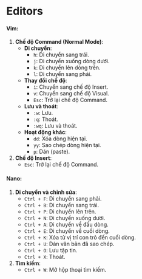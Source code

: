 # Editors

#### Vim:

1. **Chế độ Command (Normal Mode)**:
   * **Di chuyển**:
     * `h`: Di chuyển sang trái.
     * `j`: Di chuyển xuống dòng dưới.
     * `k`: Di chuyển lên dòng trên.
     * `l`: Di chuyển sang phải.
   * **Thay đổi chế độ**:
     * `i`: Chuyển sang chế độ Insert.
     * `v`: Chuyển sang chế độ Visual.
     * `Esc`: Trở lại chế độ Command.
   * **Lưu và thoát**:
     * `:w`: Lưu.
     * `:q`: Thoát.
     * `:wq`: Lưu và thoát.
   * **Hoạt động khác**:
     * `dd`: Xóa dòng hiện tại.
     * `yy`: Sao chép dòng hiện tại.
     * `p`: Dán (paste).
2. **Chế độ Insert**:
   * `Esc`: Trở lại chế độ Command.

#### Nano:

1. **Di chuyển và chỉnh sửa**:
   * `Ctrl + F`: Di chuyển sang phải.
   * `Ctrl + B`: Di chuyển sang trái.
   * `Ctrl + P`: Di chuyển lên trên.
   * `Ctrl + N`: Di chuyển xuống dưới.
   * `Ctrl + A`: Di chuyển về đầu dòng.
   * `Ctrl + E`: Di chuyển về cuối dòng.
   * `Ctrl + K`: Xóa từ vị trí con trỏ đến cuối dòng.
   * `Ctrl + U`: Dán văn bản đã sao chép.
   * `Ctrl + O`: Lưu tập tin.
   * `Ctrl + X`: Thoát.
2. **Tìm kiếm**:
   * `Ctrl + W`: Mở hộp thoại tìm kiếm.
